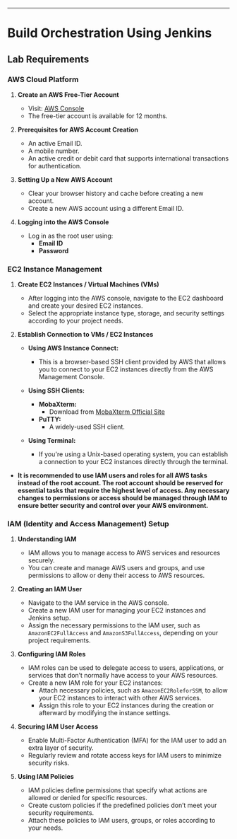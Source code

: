 ---
# Build Orchestration Using Jenkins

## Lab Requirements

### AWS Cloud Platform


1. **Create an AWS Free-Tier Account**
   - Visit: [AWS Console](https://aws.amazon.com/console/)
   - The free-tier account is available for 12 months.

2. **Prerequisites for AWS Account Creation**
   - An active Email ID.
   - A mobile number.
   - An active credit or debit card that supports international transactions for authentication.

3. **Setting Up a New AWS Account**
   - Clear your browser history and cache before creating a new account.
   - Create a new AWS account using a different Email ID.

4. **Logging into the AWS Console**
   - Log in as the root user using:
     - **Email ID**
     - **Password**

### EC2 Instance Management

1. **Create EC2 Instances / Virtual Machines (VMs)**
   - After logging into the AWS console, navigate to the EC2 dashboard and create your desired EC2 instances.
   - Select the appropriate instance type, storage, and security settings according to your project needs.

2. **Establish Connection to VMs / EC2 Instances**

   - **Using AWS Instance Connect:**
     - This is a browser-based SSH client provided by AWS that allows you to connect to your EC2 instances directly from the AWS Management Console.

   - **Using SSH Clients:**
     - **MobaXterm:** 
       - Download from [MobaXterm Official Site](https://mobaxterm.mobatek.net/download.html)
     - **PuTTY:**
       - A widely-used SSH client.

   - **Using Terminal:**
     - If you're using a Unix-based operating system, you can establish a connection to your EC2 instances directly through the terminal.

- **It is recommended to use IAM users and roles for all AWS tasks instead of the root account. The root account should be reserved for essential tasks that require the highest level of access. Any necessary changes to permissions or access should be managed through IAM to ensure better security and control over your AWS environment.**

### IAM (Identity and Access Management) Setup

1. **Understanding IAM**
   - IAM allows you to manage access to AWS services and resources securely.
   - You can create and manage AWS users and groups, and use permissions to allow or deny their access to AWS resources.

2. **Creating an IAM User**
   - Navigate to the IAM service in the AWS console.
   - Create a new IAM user for managing your EC2 instances and Jenkins setup.
   - Assign the necessary permissions to the IAM user, such as `AmazonEC2FullAccess` and `AmazonS3FullAccess`, depending on your project requirements.

3. **Configuring IAM Roles**
   - IAM roles can be used to delegate access to users, applications, or services that don’t normally have access to your AWS resources.
   - Create a new IAM role for your EC2 instances:
     - Attach necessary policies, such as `AmazonEC2RoleforSSM`, to allow your EC2 instances to interact with other AWS services.
     - Assign this role to your EC2 instances during the creation or afterward by modifying the instance settings.

4. **Securing IAM User Access**
   - Enable Multi-Factor Authentication (MFA) for the IAM user to add an extra layer of security.
   - Regularly review and rotate access keys for IAM users to minimize security risks.

5. **Using IAM Policies**
   - IAM policies define permissions that specify what actions are allowed or denied for specific resources.
   - Create custom policies if the predefined policies don’t meet your security requirements.
   - Attach these policies to IAM users, groups, or roles according to your needs.
